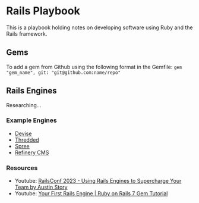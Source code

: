 # Rails Playbook

This is a playbook holding notes on developing software using Ruby and the Rails framework.

## Gems

To add a gem from Github using the following format in the Gemfile: `gem "gem_name", git: "git@github.com:name/repo"`

## Rails Engines

Researching...

### Example Engines

- [Devise](https://github.com/plataformatec/devise)
- [Thredded](https://github.com/thredded/thredded)
- [Spree](https://github.com/spree/spree)<br>
- [Refinery CMS](https://github.com/refinery/refinerycms)

### Resources

- Youtube: [RailsConf 2023 - Using Rails Engines to Supercharge Your Team by Austin Story](https://www.youtube.com/watch?v=NjsGSUh1dOc)
- Youtube: [Your First Rails Engine | Ruby on Rails 7 Gem Tutorial](https://youtu.be/7AVb4mJuIWA?si=f05NYcUBJlLkJDdp)
